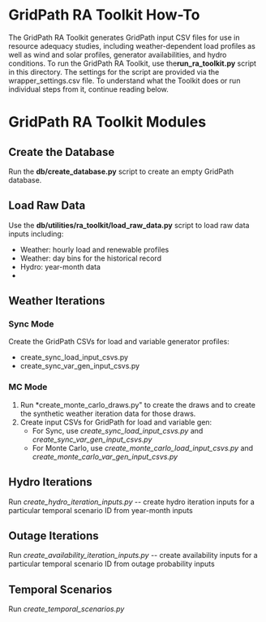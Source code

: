 # GridPath RA Toolkit How-To

The GridPath RA Toolkit generates GridPath input CSV files for use in
resource adequacy studies, including weather-dependent load profiles as well as 
wind and solar profiles, generator availabilities, and hydro conditions. To run the GridPath RA Toolkit, use the**run_ra_toolkit.py** script in this directory. The settings for the script are provided via the wrapper_settings.csv file. To understand what the Toolkit does or run individual steps from it, continue reading below. 

# GridPath RA Toolkit Modules

## Create the Database

Run the **db/create_database.py** script to create an empty GridPath database.

## Load Raw Data

Use the **db/utilities/ra_toolkit/load_raw_data.py** script to load raw 
data inputs including:
   * Weather: hourly load and renewable profiles
   * Weather: day bins for the historical record
   * Hydro: year-month data
   * 

## Weather Iterations

### Sync Mode
Create the GridPath CSVs for load and variable generator profiles:
* create_sync_load_input_csvs.py
* create_sync_var_gen_input_csvs.py

### MC Mode

1. Run *create_monte_carlo_draws.py" to create the 
   draws and to create the synthetic weather iteration data for those draws. 
2. Create input CSVs for GridPath for load and variable gen:
   * For Sync, use *create_sync_load_input_csvs.py* and 
     *create_sync_var_gen_input_csvs.py*
   * For Monte Carlo, use *create_monte_carlo_load_input_csvs.py* and 
     *create_monte_carlo_var_gen_input_csvs.py*


## Hydro Iterations
Run *create_hydro_iteration_inputs.py* -- create hydro iteration inputs 
   for a particular temporal scenario ID from year-month inputs

## Outage Iterations

Run *create_availability_iteration_inputs.py* -- create availability inputs 
   for a particular temporal scenario ID from outage probability inputs

## Temporal Scenarios

Run *create_temporal_scenarios.py*

